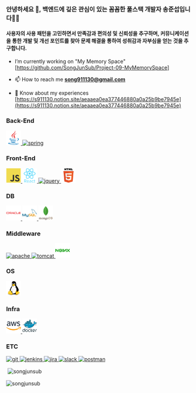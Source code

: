 <h3 align="left">안녕하세요 👋, 백엔드에 깊은 관심이 있는 꼼꼼한 풀스택 개발자 송준섭입니다🙇‍♂️</h3>
<h4 align="left">사용자의 사용 패턴을 고민하면서 만족감과 편의성 및 신뢰성을 추구하며, 커뮤니케이션을 통한 개발 및 개선 포인트를 찾아 문제 해결을 통하여 성취감과 자부심을 얻는 것을 추구합니다.</h4>

- I’m currently working on "My Memory Space" [https://github.com/SongJunSub/Project-09-MyMemorySpace]

- 📫 How to reach me **song911130@gmail.com**

- 📄 Know about my experiences [https://s911130.notion.site/aeaaea0ea377446880a0a25b9be7945e](https://s911130.notion.site/aeaaea0ea377446880a0a25b9be7945e)

<h3 align="left">Back-End</h3>
<p align="left">
  <a href="https://www.java.com" target="_blank" rel="noreferrer"> <img src="https://raw.githubusercontent.com/devicons/devicon/master/icons/java/java-original.svg" alt="java" width="40" height="40"/> </a>
  <a href="https://spring.io/" target="_blank" rel="noreferrer"> <img src="https://www.vectorlogo.zone/logos/springio/springio-icon.svg" alt="spring" width="40" height="40"/> </a>
</p>

<h3 align="left">Front-End</h3>
<p align="left">
  <a href="https://developer.mozilla.org/en-US/docs/Web/JavaScript" target="_blank" rel="noreferrer"> <img src="https://raw.githubusercontent.com/devicons/devicon/master/icons/javascript/javascript-original.svg" alt="javascript" width="40" height="40"/> </a>
  <a href="https://reactjs.org/" target="_blank" rel="noreferrer"> <img src="https://raw.githubusercontent.com/devicons/devicon/master/icons/react/react-original-wordmark.svg" alt="react" width="40" height="40"/> </a>
  <a href="" target="_blank" rel="noreferrer"> <img src="https://www.vectorlogo.zone/logos/jquery/jquery-vertical.svg" alt="jquery" width="40" height="40"/> </a>
  <a href="https://www.w3.org/html/" target="_blank" rel="noreferrer"> <img src="https://raw.githubusercontent.com/devicons/devicon/master/icons/html5/html5-original-wordmark.svg" alt="html5" width="40" height="40"/> </a>
</p>

<h3 align="left">DB</h3>
<p align="left">
  <a href="https://www.oracle.com/" target="_blank" rel="noreferrer"> <img src="https://raw.githubusercontent.com/devicons/devicon/master/icons/oracle/oracle-original.svg" alt="oracle" width="40" height="40"/> </a>
  <a href="https://www.mysql.com/" target="_blank" rel="noreferrer"> <img src="https://raw.githubusercontent.com/devicons/devicon/master/icons/mysql/mysql-original-wordmark.svg" alt="mysql" width="40" height="40"/> </a>
  <a href="https://www.mongodb.com/" target="_blank" rel="noreferrer"> <img src="https://raw.githubusercontent.com/devicons/devicon/master/icons/mongodb/mongodb-original-wordmark.svg" alt="mongodb" width="40" height="40"/> </a>
</p>

<h3 align="left">Middleware</h3>
<p align="left">
  <a href="" target="_blank" rel="noreferrer"> <img src="https://www.vectorlogo.zone/logos/apache/apache-icon.svg" alt="apache" width="40" height="40"/> </a>
  <a href="" target="_blank" rel="noreferrer"> <img src="https://www.vectorlogo.zone/logos/apache_tomcat/apache_tomcat-icon.svg" alt="tomcat" width="40" height="40"/> </a>
  <a href="https://www.nginx.com" target="_blank" rel="noreferrer"> <img src="https://raw.githubusercontent.com/devicons/devicon/master/icons/nginx/nginx-original.svg" alt="nginx" width="40" height="40"/> </a>
</p>

<h3 align="left">OS</h3>
<p align="left">
  <a href="https://www.linux.org/" target="_blank" rel="noreferrer"> <img src="https://raw.githubusercontent.com/devicons/devicon/master/icons/linux/linux-original.svg" alt="linux" width="40" height="40"/> </a>
</p>

<h3 align="left">Infra</h3>
<p align="left">
  <a href="https://aws.amazon.com" target="_blank" rel="noreferrer"> <img src="https://raw.githubusercontent.com/devicons/devicon/master/icons/amazonwebservices/amazonwebservices-original-wordmark.svg" alt="aws" width="40" height="40"/> </a>
  <a href="https://www.docker.com/" target="_blank" rel="noreferrer"> <img src="https://raw.githubusercontent.com/devicons/devicon/master/icons/docker/docker-original-wordmark.svg" alt="docker" width="40" height="40"/> </a>
</p>

<h3 align="left">ETC</h3>
<p align="left">
  <a href="https://git-scm.com/" target="_blank" rel="noreferrer"> <img src="https://www.vectorlogo.zone/logos/git-scm/git-scm-icon.svg" alt="git" width="40" height="40"/> </a>
  <a href="https://www.jenkins.io" target="_blank" rel="noreferrer"> <img src="https://www.vectorlogo.zone/logos/jenkins/jenkins-icon.svg" alt="jenkins" width="40" height="40"/> </a>
  <a href="" target="_blank" rel="noreferrer"> <img src="https://www.vectorlogo.zone/logos/atlassian_jira/atlassian_jira-icon.svg" alt="jira" width="40" height="40"/> </a>
  <a href="https://www.jenkins.io" target="_blank" rel="noreferrer"> <img src="https://www.vectorlogo.zone/logos/slack/slack-icon.svg" alt="slack" width="40" height="40"/> </a>
  <a href="https://postman.com" target="_blank" rel="noreferrer"> <img src="https://www.vectorlogo.zone/logos/getpostman/getpostman-icon.svg" alt="postman" width="40" height="40"/> </a>
</p>

<p>&nbsp;<img align="center" src="https://github-readme-stats.vercel.app/api?username=songjunsub&show_icons=true&locale=en" alt="songjunsub" /></p>

<p><img align="center" src="https://github-readme-streak-stats.herokuapp.com/?user=songjunsub&theme=default" alt="songjunsub" /></p>
